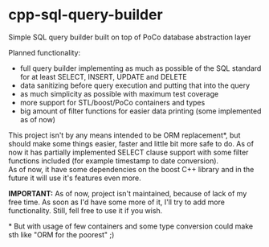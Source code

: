 cpp-sql-query-builder
=====================

Simple SQL query builder built on top of PoCo database abstraction layer  
  
Planned functionality:
* full query builder implementing as much as possible of the SQL standard for at least SELECT, INSERT, UPDATE and DELETE
* data sanitizing before query execution and putting that into the query
* as much simplicity as possible with maximum test coverage
* more support for STL/boost/PoCo containers and types
* big amount of filter functions for easier data printing (some implemented as of now)

This project isn't by any means intended to be ORM replacement*, but should make some things easier, faster and little bit more safe to do. As of now it has partially implemented SELECT clause support with some filter functions included (for example timestamp to date conversion).  
As of now, it have some dependencies on the boost C++ library and in the future it will use it's features even more. 

**IMPORTANT:** As of now, project isn't maintained, because of lack of my free time. As soon as I'd have some more of it, I'll try to add more functionality. Still, fell free to use it if you wish.  
  
\* But with usage of few containers and some type conversion could make sth like "ORM for the poorest" ;)
